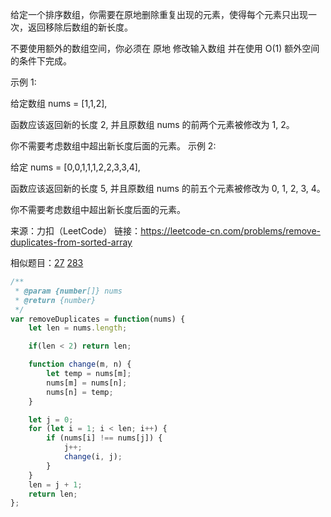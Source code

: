 给定一个排序数组，你需要在原地删除重复出现的元素，使得每个元素只出现一次，返回移除后数组的新长度。

不要使用额外的数组空间，你必须在 原地 修改输入数组 并在使用 O(1) 额外空间的条件下完成。

 

示例 1:

给定数组 nums = [1,1,2], 

函数应该返回新的长度 2, 并且原数组 nums 的前两个元素被修改为 1, 2。 

你不需要考虑数组中超出新长度后面的元素。
示例 2:

给定 nums = [0,0,1,1,1,2,2,3,3,4],

函数应该返回新的长度 5, 并且原数组 nums 的前五个元素被修改为 0, 1, 2, 3, 4。

你不需要考虑数组中超出新长度后面的元素。

来源：力扣（LeetCode）
链接：https://leetcode-cn.com/problems/remove-duplicates-from-sorted-array

相似题目：[27](./27.md) [283](./283.md)

```javascript
/**
 * @param {number[]} nums
 * @return {number}
 */
var removeDuplicates = function(nums) {
    let len = nums.length;

    if(len < 2) return len;

    function change(m, n) {
        let temp = nums[m];
        nums[m] = nums[n];
        nums[n] = temp;
    }

    let j = 0;
    for (let i = 1; i < len; i++) {
        if (nums[i] !== nums[j]) {
            j++;
            change(i, j);
        }
    }
    len = j + 1;
    return len;
};
```

